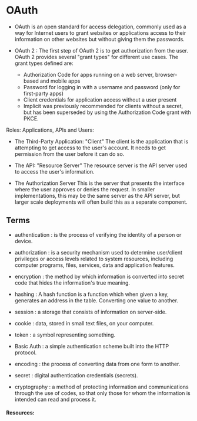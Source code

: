 # OAuth

- OAuth is an open standard for access delegation, commonly used as a way for Internet users to grant websites or applications access to their information on other websites but without giving them the passwords.

- OAuth 2 : The first step of OAuth 2 is to get authorization from the user. OAuth 2 provides several "grant types" for different use cases. The grant types defined are:

    - Authorization Code for apps running on a web server, browser-based and mobile apps
    - Password for logging in with a username and password (only for first-party apps)
    - Client credentials for application access without a user present
    - Implicit was previously recommended for clients without a secret, but has been superseded by using the Authorization Code grant with PKCE.

Roles: Applications, APIs and Users:

- The Third-Party Application: "Client"
The client is the application that is attempting to get access to the user's account. It needs to get permission from the user before it can do so.

- The API: "Resource Server"
The resource server is the API server used to access the user's information.

- The Authorization Server
This is the server that presents the interface where the user approves or denies the request. In smaller implementations, this may be the same server as the API server, but larger scale deployments will often build this as a separate component.

## Terms

- authentication : is the process of verifying the identity of a person or device.

- authorization : is a security mechanism used to determine user/client privileges or access levels related to system resources, including computer programs, files, services, data and application features.

- encryption : the method by which information is converted into secret code that hides the information's true meaning. 

- hashing : A hash function is a function which when given a key, generates an address in the table. Converting one value to another.

- session : a storage that consists of information on server-side.

- cookie : data, stored in small text files, on your computer.

- token : a symbol representing something. 

- Basic Auth : a simple authentication scheme built into the HTTP protocol. 

- encoding : the process of converting data from one form to another. 

- secret : digital authentication credentials (secrets).

- cryptography : a method of protecting information and communications through the use of codes, so that only those for whom the information is intended can read and process it.

#### Resources:
[](https://aaronparecki.com/oauth-2-simplified/)